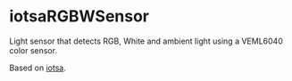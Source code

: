 # iotsaRGBWSensor

Light sensor that detects RGB, White and ambient light using a VEML6040 color sensor.

Based on [iotsa](https://github.com/cwi-dis/iotsa).